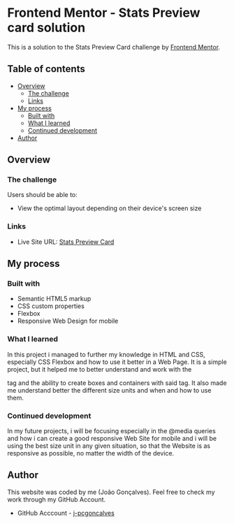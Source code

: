 # Frontend Mentor - Stats Preview card solution

This is a solution to the Stats Preview Card challenge by [Frontend Mentor](https://www.frontendmentor.io). 

## Table of contents

- [Overview](#overview)
  - [The challenge](#the-challenge)
  - [Links](#links)
- [My process](#my-process)
  - [Built with](#built-with)
  - [What I learned](#what-i-learned)
  - [Continued development](#continued-development)
- [Author](#author)


## Overview

### The challenge

Users should be able to:

- View the optimal layout depending on their device's screen size


### Links

- Live Site URL: [Stats Preview Card](https://j-pcgoncalves.github.io/stats_preview/)

## My process

### Built with

- Semantic HTML5 markup
- CSS custom properties
- Flexbox
- Responsive Web Design for mobile

### What I learned

In this project i managed to further my knowledge in HTML and CSS, especially CSS Flexbox and how to use it better in a Web Page. It is a simple project, but it helped me to better understand and work with the <div> tag and the ability to create boxes and containers with said tag. It also made me understand better the different size units and when and how to use them.


### Continued development

In my future projects, i will be focusing especially in the @media queries and how i can create a good responsive Web Site for mobile and i will be using the best size unit in any given situation, so that the Website is as responsive as possible, no matter the width of the device.


## Author

This website was coded by me (João Gonçalves). Feel free to check my work through my GitHub Account.
- GitHub Acccount - [j-pcgoncalves](https://github.com/j-pcgoncalves)
